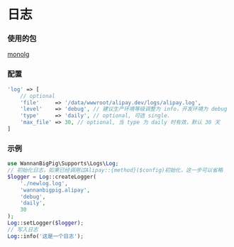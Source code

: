 # 日志

### 使用的包

[monolg](https://github.com/Seldaek/monolog)

### 配置

```php
'log' => [
    // optional
    'file'     => '/data/wwwroot/alipay.dev/logs/alipay.log',
    'level'    => 'debug', // 建议生产环境等级调整为 info，开发环境为 debug
    'type'     => 'daily', // optional, 可选 single.
    'max_file' => 30, // optional, 当 type 为 daily 时有效，默认 30 天
]
```

### 示例

```php
use WannanBigPig\Supports\Logs\Log;
// 初始化日志，如果已经调用过Alipay::{method}($config)初始化，这一步可以省略
$logger = Log::createLogger(
    './newlog.log',
    'wannanbigpig.alipay',
    'debug',
    'daily',
    30
);
Log::setLogger($logger);
// 写入日志
Log::info('这是一个日志');
```

